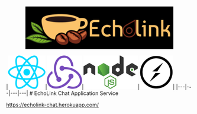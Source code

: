 <p align="center">
  <a href="https://echolink-chat.herokuapp.com/">
    <img
      alt="Echolink"
      src="./echolink/public/images/logo.png"
      width="400"
    />
  </a>
</p>
|<a href='https://reactjs.org/'><img src='./echolink/public/images/react.svg' height='90' alt='React Logo'/></a>|<a href='http://redux.js.org'><img src='./echolink/public/images/redux.svg' height='90' alt='Redux Logo'/></a>|<a href='https://nodejs.org/en/'><img src='./echolink/public/images/nodejs.svg' height='90' alt='Nodejs Logo'/></a>|<a href='https://socket.io/'><img src='./echolink/public/images/socketio.svg' height='90' alt='Socketio Logo'/></a>|
|---|---|---|---|
# EchoLink
Chat Application Service

https://echolink-chat.herokuapp.com/

